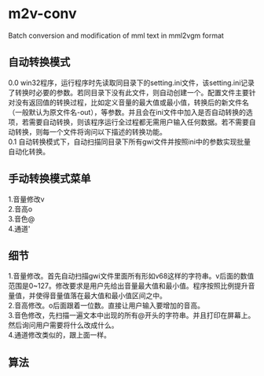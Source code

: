 # m2v-conv
 Batch conversion and modification of mml text in mml2vgm format
## 自动转换模式 
0.0 win32程序，运行程序时先读取同目录下的setting.ini文件，该setting.ini记录了转换时必要的参数。若同目录下没有此文件，则自动创建一个。配置文件主要针对没有返回值的转换过程，比如定义音量的最大值或最小值，转换后的新文件名（一般默认为原文件名-out），等参数。并且会在ini文件中加入是否自动转换的选项，若需要自动转换，则该程序运行全过程都无需用户输入任何数据。若不需要自动转换，则每一个文件将询问以下描述的转换功能。  
0.1 自动转换模式下，自动扫描同目录下所有gwi文件并按照ini中的参数实现批量自动化转换。  
## 手动转换模式菜单
1.音量修改v  
2.音高o  
3.音色@  
4.通道'  

## 细节
1.音量修改。首先自动扫描gwi文件里面所有形如v68这样的字符串。v后面的数值范围是0~127。修改要求是用户先给出音量最大值和最小值。程序按照比例提升音量值，并使得音量值落在最大值和最小值区间之中。   
2.音高修改。o后面跟着一位数。直接让用户输入要增加的音高。  
3.音色修改，先扫描一遍文本中出现的所有@开头的字符串。并且打印在屏幕上。然后询问用户需要将什么改成什么。  
4.通道修改类似的，跟上面一样。  

## 算法
